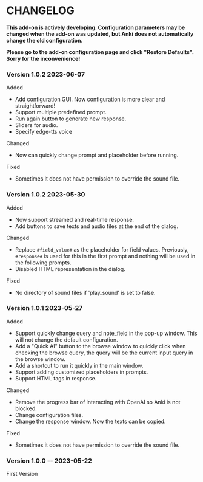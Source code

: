 # CHANGELOG

**This add-on is actively developing. Configuration parameters may be changed when the add-on was updated, but Anki does not automatically change the old configuration.**

**Please go to the add-on configuration page and click "Restore Defaults". Sorry for the inconvenience!**



### Version **1.0.2** 2023-06-07

Added

* Add configuration GUI. Now configuration is more clear and straightforward!
* Support multiple predefined prompt.
* Run again button to generate new response.
* Sliders for audio.
* Specify edge-tts voice

Changed

* Now can quickly change prompt and placeholder before running.

Fixed

* Sometimes it does not have permission to override the sound file.


### Version **1.0.2** 2023-05-30
 
Added

* Now support streamed and real-time response.
* Add buttons to save texts and audio files at the end of the dialog.

Changed

* Replace `#field_value#` as the placeholder for field values. Previously, `#response#` is used for this in the first prompt and nothing will be used in the following prompts.
* Disabled HTML representation in the dialog.

Fixed

* No directory of sound files if 'play_sound' is set to false.

### Version **1.0.1** 2023-05-27

Added

* Support quickly change query and note_field in the pop-up window. This will not change the default configuration.
* Add a "Quick AI" button to the browse window to quickly click when checking the browse query, the query will be the current input query in the browse window.
* Add a shortcut to run it quickly in the main window.
* Support adding customized placeholders in prompts.
* Support HTML tags in response.

Changed

* Remove the progress bar of interacting with OpenAI so Anki is not blocked.
* Change configuration files.
* Change the response window. Now the texts can be copied.

Fixed

* Sometimes it does not have permission to override the sound file.

### Version **1.0.0** -- 2023-05-22

First Version